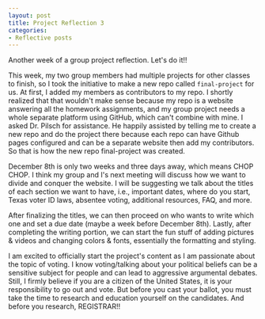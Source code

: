 ```yaml
---
layout: post
title: Project Reflection 3
categories:
- Reflective posts
---
```

Another week of a group project reflection. Let's do it!! 
<br/>

This week, my two group members had multiple projects for other classes to finish, so I took the initiative to make a new repo called `final-project` for us. At first, I added my members as contributors to my repo. I shortly realized that that wouldn't make sense because my repo is a website answering all the homework assignments, and my group project needs a whole separate platform using GitHub, which can't combine with mine. I asked Dr. Pilsch for assistance. He happily assisted by telling me to create a new repo and do the project there because each repo can have Github pages configured and can be a separate website then add my contributors. So that is how the new repo final-project was created. 
<br/>

December 8th is only two weeks and three days away, which means CHOP CHOP. I think my group and I's next meeting will discuss how we want to divide and conquer the website. I will be suggesting we talk about the titles of each section we want to have, i.e., important dates, where do you start, Texas voter ID laws, absentee voting, additional resources, FAQ, and more. 
<br/>

After finalizing the titles, we can then proceed on who wants to write which one and set a due date (maybe a week before December 8th).  Lastly, after completing the writing portion, we can start the fun stuff of adding pictures & videos and changing colors & fonts, essentially the formatting and styling. 
<br/>

I am excited to officially start the project's content as I am passionate about the topic of voting. I know voting/talking about your political beliefs can be a sensitive subject for people and can lead to aggressive argumental debates. Still, I firmly believe if you are a citizen of the United States, it is your responsibility to go out and vote. But before you cast your ballot, you must take the time to research and education yourself on the candidates. And before you research, REGISTRAR!! 
<br/>
